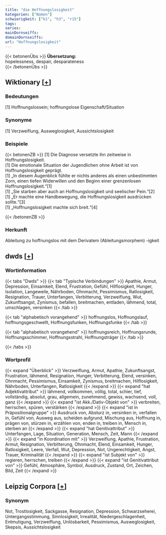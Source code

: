 ```yaml
---
title: "die Hoffnungslosigkeit"
kategorien: ["Nomen"]
schwierigkeit: ["k1", "h3", "r15"]
tags:
series:
mainDornseiffs:
domainDornseiffs:
url: "Hoffnungslosigkeit"
---
```


{{< betonenÜbs >}}
**Übersetzung:**  
hopelessness, despair, desparateness  
{{< /betonenÜbs >}}

## Wiktionary [[+](https://de.wiktionary.org/wiki/Hoffnungslosigkeit)]

### Bedeutungen
[1] Hoffnungslossein; hoffnungslose Eigenschaft/Situation  

### Synonyme
[1] Verzweiflung, Ausweglosigkeit, Aussichtslosigkeit  

### Beispiele
{{< betonenZB >}}
[1] Die Diagnose versetzte ihn zeitweise in Hoffnungslosigkeit.  
[1] Die emotionale Situation der Jugendlichen ohne Arbeit ist von Hoffnungslosigkeit geprägt.  
[1] „In diesem Augenblick fühlte er nichts anderes als einen unbestimmten Zorn, einen tiefen Widerwillen und den Beginn einer grenzenlosen Hoffnungslosigkeit.“[1]  
[1] „Sie starben aber auch an Hoffnungslosigkeit und seelischer Pein.“[2]  
[1] „Er machte eine Handbewegung, die Hoffnungslosigkeit ausdrücken sollte.“[3]  
[1] „Hoffnungslosigkeit machte sich breit.“[4]  

{{< /betonenZB >}}
### Herkunft
Ableitung zu hoffnungslos mit dem Derivatem (Ableitungsmorphem) -igkeit  



## dwds [[+](https://www.dwds.de/wb/Hoffnungslosigkeit)]

### Wortinformation
{{< tabs "Dwds" >}}
{{< tab "Typische Verbindungen" >}}
Apathie, Armut, Depression, Einsamkeit, Elend, Frustration, Gefühl, Hilflosigkeit, Hunger, Isolation, Langeweile, Nährboden, Ohnmacht, Pessimismus, Ratlosigkeit, Resignation, Trauer, Unterfangen, Verbitterung, Verzweiflung, Wut, Zukunftsangst, Zynismus, befallen, breitmachen, entladen, lähmend, total, umschlagen, versinken
{{< /tab >}}

{{< tab "alphabetisch vorangehend" >}}
hoffnungslos, Hoffnungslauf, hoffnungsgeschwellt, Hoffnungsfunken, Hoffnungsfunke
{{< /tab >}}

{{< tab "alphabetisch vorangehend" >}}
hoffnungsreich, Hoffnungsrunde, Hoffnungsschimmer, Hoffnungsstrahl, Hoffnungsträger
{{< /tab >}}

{{< /tabs >}}

### Wortprofil
{{< expand "Überblick" >}} Verzweiflung, Armut, Apathie, Zukunftsangst, Frustration, lähmend, Resignation, Hunger, Verbitterung, Elend, versinken, Ohnmacht, Pessimismus, Einsamkeit, Zynismus, breitmachen, Hilflosigkeit, Nährboden, Unterfangen, Ratlosigkeit {{< /expand >}}
{{< expand "hat Adjektivattribut" >}} lähmend, vollkommen, völlig, total, schier, tief, vollständig, absolut, grau, allgemein, zunehmend, gewiss, wachsend, voll, ganz {{< /expand >}}
{{< expand "ist Akk./Dativ-Objekt von" >}} verbreiten, herrschen, spüren, verstärken {{< /expand >}}
{{< expand "ist in Präpositionalgruppe" >}} Ausdruck von, Absturz in, versinken in, verfallen in, Gefühl von, Ausweg aus, scheiden aufgrund, Mischung aus, Hoffnung in, prägen von, stürzen in, erzählen von, enden in, treiben in, Mensch in, sterben an {{< /expand >}}
{{< expand "hat Genitivattribut" >}} Unterfangen, Lage, Situation, Generation, Mensch, Zeit, Mann {{< /expand >}}
{{< expand "in Koordination mit" >}} Verzweiflung, Apathie, Frustration, Armut, Resignation, Verbitterung, Ohnmacht, Elend, Einsamkeit, Hunger, Ratlosigkeit, Leere, Verfall, Wut, Depression, Not, Ungerechtigkeit, Angst, Trauer, Kriminalität {{< /expand >}}
{{< expand "ist Subjekt von" >}} regieren, herrschen, treiben {{< /expand >}}
{{< expand "ist Genitivattribut von" >}} Gefühl, Atmosphäre, Symbol, Ausdruck, Zustand, Ort, Zeichen, Bild, Zeit {{< /expand >}}

## Leipzig Corpora [[+](https://corpora.uni-leipzig.de/en/res?word=Hoffnungslosigkeit&corpusId=deu_newscrawl-public_2018)]


### Synonym
Not, Trostlosigkeit, Sackgasse, Resignation, Depression, Schwarzseherei, Untergangsstimmung, Sinnlosigkeit, Irrealität, Niedergeschlagenheit, Entmutigung, Verzweiflung, Unlösbarkeit, Pessimismus, Ausweglosigkeit, Skepsis, Aussichtslosigkeit

